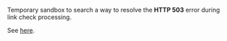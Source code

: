 Temporary sandbox to search a way to resolve the **HTTP 503** error during link check processing.

See [here](https://github.com/OWASP/www-project-secure-headers/pull/39).
